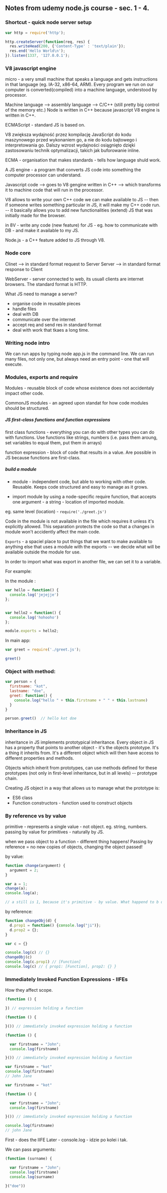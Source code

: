 ## Notes from udemy node.js course - sec. 1 - 4.

### Shortcut - quick node server setup  

```javascript
var http = require('http');

http.createServer(function(req, res) {
  res.writeHead(200, {'Content-Type' : 'text/plain'});
  res.end('Hello World\n');
}).listen(1337, '127.0.0.1');
```

### V8 javascript engine

micro - a very small machine that speaks a language and gets instructions in that language (eg. IA-32, x86-64, ARM).
Every program we run on our computer is converted(compiled) into a machine language, understood by processor.

Machine language --> assembly language --> C/C++ (still pretty big control of the memory etc.)
Node is written in C++ because javascript V8 engine is written in C++.

ECMAScript - standard JS is based on.

V8 zwiększa wydajność przez kompilację JavaScript do kodu maszynowego przed wykonaniem go, a nie do kodu bajtowego i interpretowania go. Dalszy wzrost wydajności osiągnięto dzięki zastosowaniu technik optymalizacji, takich jak buforowanie inline.

ECMA - organisation that makes standards - tells how language shuld work.

A JS engine - a program that converts JS code into something the computer processor can understand.

Javascript code --> goes to V8 gengine written in C++ --> which transforms it to machine code that will run in the processor.

V8 allows to write your own C++ code we can make available to JS -- then if someone writes something particular in JS, it will make my C++ code run. -- it basically allows you to add new functionalities (extend) JS that was initially made for the browser.

in 8V - write any code (new feature) for JS - eg. how to communicate with DB - and make it available to my JS.

Node.js - a C++ feature added to JS through V8.

### Node core

Clinet --> in standard format request to Server
Server --> in standard format response to Client

WebServer - server connected to web, its usuall clients are internet browsers. The standard format is HTTP.

What JS need to manage a server?
- organise code in reusable pieces
- handle files
- deal with DB
- communicate over the internet
- accept req and send res in standard format
- deal with work that tkaes a long time.

### Writing node intro

We can run apps by typing node app.js in the command line.
We can run many files, not only one, but always need an entry point - one that will execute.

### Modules, exports and require

Modules - reusable block of code whose existence does not accidentaly impact other code.

CommonJS modules - an agreed upon standat for how code modules should be structured.

##### JS first-class functions and function expressions

first class functions - everything you can do with other types you can do with functions. Use functions like strings, numbers (i.e. pass them aroung, set variables to equal them, put them in arrays)

  function expression - block of code that results in a value. Are possible in JS because functions are first-class.

##### build a module

- module - independent code, but able to working with other code. Reusable. Keeps code structured and easy to manage as it grows.

- import module by using a node-specific require function,
that accepts one argument - a string - location of imported module.

eg. same level (location) - `require('./greet.js')`

Code in the module is not available in the file which requires it unless it's explicitly allowed. This separation protects the code so that a changes in module won't accidently affect the main code.

`Exports` - a spaciel place to put things that we want to make available to anything else that uses a module with the exports -- we decide what will be available outside the module for use.

In order to import what was export in another file, we can set it to a variable.

For example:

In the module :

```javascript
var hello = function() {
  console.log('jejejje')
};


var hello2 = function() {
  console.log('hohooho')
};

module.exports = hello2;
```

In main app:

```javascript
var greet = require('./greet.js');

greet()
```

### Object with method:

```javascript
var person = {
  firstname: "kot",
  lastname: "doe",
  greet: function() {
    console.log("hello " + this.firstname + " " + this.lastname)
  }
}

person.greet()  // hello kot doe
```

### Inheritance in JS

inheritance in JS implements prototypical inheritance.
Every object in JS has a property that points to another object - it's the objects prototype. It's a thing it inherits from. It's a different object which will then have access to different properties and methods.

Objects which inherit from prototypes, can use methods defined for these prototypes (not only in first-level inheritance, but in all levels) -- prototype chain.

Creating JS object in a way that allows us to manage what the prototype is:
* ES6 class
* Function constructors - function used to construct objects

### By reference vs by value

primitive - represents a single value - not object. eg. string, numbers. passing by value for primitives - naturally by JS.

when we pass object to a function - different thing happens! Passing by reference = no new copies of objects, changing the object passed!

by value:

```javascript
function change(argument) {
  argument = 2;
}

var a = 1;
change(a);
console.log(a);

// a still is 1, because it's primitive - by value. What happend to b didn't affect a - they have different places in memory.
```

by reference:

```javascript
function changeObj(d) {
  d.prop1 = function() {console.log("ji")};
  d.prop2 = {};
}

var c = {}

console.log(c) // {}
changeObj(c)
console.log(c.prop1) // [Function]
console.log(c) // { prop1: [Function], prop2: {} }
```
### Immediately Invoked Function Expressions - IIFEs

How they affect scope.

```javascript
(function () {

}) // expression holding a function

(function () {

}()) // immediately invoked expression holding a function
```
```JavaScript
(function () {

  var firstname = "John";
  console.log(firstname)

}()) // immediately invoked expression holding a function

var firstname = "kot"
console.log(firstname)  
// John Jane
```

```JavaScript
var firstname = "kot"

(function () {

  var firstname = "John";
  console.log(firstname)

}()) // immediately invoked expression holding a function

console.log(firstname)
// john Jane
```

First - does the IIFE
Later - console.log - idzie po kolei i tak.

We can pass arguments:

```javascript
(function (surname) {

  var firstname = "John";
  console.log(firstname)
  console.log(surname)

}("doe"))
```
